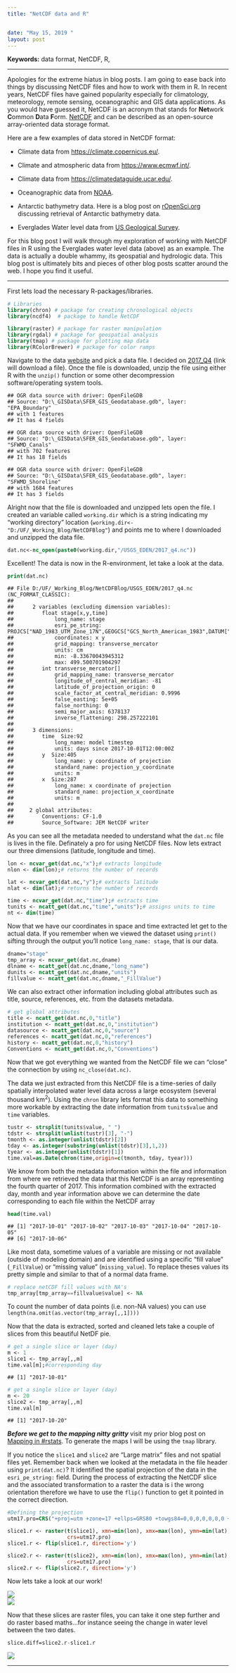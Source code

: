 ```yaml
---
title: "NetCDF data and R"


date: "May 15, 2019 "
layout: post
---
```



<section class="main-content">
<p><strong>Keywords:</strong> data format, NetCDF, R,</p>
<hr />
<p>Apologies for the extreme hiatus in blog posts. I am going to ease back into things by discussing NetCDF files and how to work with them in R. In recent years, NetCDF files have gained popularity especially for climatology, meteorology, remote sensing, oceanographic and GIS data applications. As you would have guessed it, NetCDF is an acronym that stands for <strong>Net</strong>work <strong>C</strong>ommon <strong>D</strong>ata <strong>F</strong>orm. <a href="https://www.unidata.ucar.edu/publications/factsheets/current/factsheet_netcdf.pdf" target="_blank">NetCDF</a> and can be described as an open-source array-oriented data storage format.</p>
<p>Here are a few examples of data stored in NetCDF format:</p>
<ul>
<li><p>Climate data from <a href="https://cds.climate.copernicus.eu/cdsapp#!/search?type=dataset" target="_blank">https://climate.copernicus.eu/</a>.</p></li>
<li><p>Climate and atmospheric data from <a href="https://www.ecmwf.int/en/forecasts/datasets" target="_blank">https://www.ecmwf.int/</a>.</p></li>
<li><p>Climate data from <a href="https://climatedataguide.ucar.edu/climate-data" target="_blank">https://climatedataguide.ucar.edu/</a>.</p></li>
<li><p>Oceanographic data from <a href="https://data.nodc.noaa.gov/cgi-bin/iso?id=gov.noaa.nodc:NCEI-WOD" target="_blank">NOAA</a>.</p></li>
<li><p>Antarctic bathymetry data. Here is a blog post on <a href="https://ropensci.org/blog/2018/11/13/antarctic/" target="_blank">rOpenSci.org</a> discussing retrieval of Antarctic bathymetry data.</p></li>
<li><p>Everglades Water level data from <a href="https://sofia.usgs.gov/eden/models/watersurfacemod_download.php#netcdf" target="blank">US Geological Survey</a>.</p></li>
</ul>
<p>For this blog post I will walk through my exploration of working with NetCDF files in R using the Everglades water level data (above) as an example. The data is actually a double whammy, its geospatial and hydrologic data. This blog post is ultimately bits and pieces of other blog posts scatter around the web. I hope you find it useful.</p>
<hr />
<p>First lets load the necessary R-packages/libraries.</p>
<div class="sourceCode" id="cb1"><pre class="sourceCode r"><code class="sourceCode r"><a class="sourceLine" id="cb1-1" title="1"><span class="co"># Libraries</span></a>
<a class="sourceLine" id="cb1-2" title="2"><span class="kw">library</span>(chron) <span class="co"># package for creating chronological objects</span></a>
<a class="sourceLine" id="cb1-3" title="3"><span class="kw">library</span>(ncdf4)  <span class="co"># package to handle NetCDF</span></a>
<a class="sourceLine" id="cb1-4" title="4"></a>
<a class="sourceLine" id="cb1-5" title="5"><span class="kw">library</span>(raster) <span class="co"># package for raster manipulation</span></a>
<a class="sourceLine" id="cb1-6" title="6"><span class="kw">library</span>(rgdal) <span class="co"># package for geospatial analysis</span></a>
<a class="sourceLine" id="cb1-7" title="7"><span class="kw">library</span>(tmap) <span class="co"># package for plotting map data</span></a>
<a class="sourceLine" id="cb1-8" title="8"><span class="kw">library</span>(RColorBrewer) <span class="co"># package for color ramps</span></a></code></pre></div>
<p>Navigate to the data <a href="https://sofia.usgs.gov/eden/models/watersurfacemod_download.php#netcdf" target="_blank">website</a> and pick a data file. I decided on <a href="https://sofia.usgs.gov/eden/data/netcdf/v2/2017_q4_v2prov.zip" target="_blank">2017_Q4</a> (link will download a file). Once the file is downloaded, unzip the file using either R with the <code>unzip()</code> function or some other decompression software/operating system tools.</p>
<pre><code>## OGR data source with driver: OpenFileGDB 
## Source: &quot;D:\_GISData\SFER_GIS_Geodatabase.gdb&quot;, layer: &quot;EPA_Boundary&quot;
## with 1 features
## It has 4 fields</code></pre>
<pre><code>## OGR data source with driver: OpenFileGDB 
## Source: &quot;D:\_GISData\SFER_GIS_Geodatabase.gdb&quot;, layer: &quot;SFWMD_Canals&quot;
## with 702 features
## It has 18 fields</code></pre>
<pre><code>## OGR data source with driver: OpenFileGDB 
## Source: &quot;D:\_GISData\SFER_GIS_Geodatabase.gdb&quot;, layer: &quot;SFWMD_Shoreline&quot;
## with 1684 features
## It has 3 fields</code></pre>
<p>Alright now that the file is downloaded and unzipped lets open the file. I created an variable called <code>working.dir</code> which is a string indicating my “working directory” location (<code>working.dir&lt;-"D:/UF/_Working_Blog/NetCDFBlog"</code>) and points me to where I downloaded and unzipped the data file.</p>
<div class="sourceCode" id="cb5"><pre class="sourceCode r"><code class="sourceCode r"><a class="sourceLine" id="cb5-1" title="1">dat.nc&lt;-<span class="kw">nc_open</span>(<span class="kw">paste0</span>(working.dir,<span class="st">&quot;/USGS_EDEN/2017_q4.nc&quot;</span>))</a></code></pre></div>
<p>Excellent! The data is now in the R-environment, let take a look at the data.</p>
<div class="sourceCode" id="cb6"><pre class="sourceCode r"><code class="sourceCode r"><a class="sourceLine" id="cb6-1" title="1"><span class="kw">print</span>(dat.nc)</a></code></pre></div>
<pre><code>## File D:/UF/_Working_Blog/NetCDFBlog/USGS_EDEN/2017_q4.nc (NC_FORMAT_CLASSIC):
## 
##      2 variables (excluding dimension variables):
##         float stage[x,y,time]   
##             long_name: stage
##             esri_pe_string: PROJCS[&quot;NAD_1983_UTM_Zone_17N&quot;,GEOGCS[&quot;GCS_North_American_1983&quot;,DATUM[&quot;D_North_American_1983&quot;,SPHEROID[&quot;GRS_1980&quot;,6378137.0,298.257222101]],PRIMEM[&quot;Greenwich&quot;,0.0],UNIT[&quot;Degree&quot;,0.0174532925199433]],PROJECTION[&quot;Transverse_Mercator&quot;],PARAMETER[&quot;False_Easting&quot;,500000.0],PARAMETER[&quot;False_Northing&quot;,0.0],PARAMETER[&quot;Central_Meridian&quot;,-81.0],PARAMETER[&quot;Scale_Factor&quot;,0.9996],PARAMETER[&quot;Latitude_Of_Origin&quot;,0.0],UNIT[&quot;Meter&quot;,1.0]]
##             coordinates: x y
##             grid_mapping: transverse_mercator
##             units: cm
##             min: -8.33670043945312
##             max: 499.500701904297
##         int transverse_mercator[]   
##             grid_mapping_name: transverse_mercator
##             longitude_of_central_meridian: -81
##             latitude_of_projection_origin: 0
##             scale_factor_at_central_meridian: 0.9996
##             false_easting: 5e+05
##             false_northing: 0
##             semi_major_axis: 6378137
##             inverse_flattening: 298.257222101
## 
##      3 dimensions:
##         time  Size:92
##             long_name: model timestep
##             units: days since 2017-10-01T12:00:00Z
##         y  Size:405
##             long_name: y coordinate of projection
##             standard_name: projection_y_coordinate
##             units: m
##         x  Size:287
##             long_name: x coordinate of projection
##             standard_name: projection_x_coordinate
##             units: m
## 
##     2 global attributes:
##         Conventions: CF-1.0
##         Source_Software: JEM NetCDF writer</code></pre>
<p>As you can see all the metadata needed to understand what the <code>dat.nc</code> file is lives in the file. Definately a pro for using NetCDF files. Now lets extract our three dimensions (latitude, longitude and time).</p>
<div class="sourceCode" id="cb8"><pre class="sourceCode r"><code class="sourceCode r"><a class="sourceLine" id="cb8-1" title="1">lon &lt;-<span class="st"> </span><span class="kw">ncvar_get</span>(dat.nc,<span class="st">&quot;x&quot;</span>);<span class="co"># extracts longitude</span></a>
<a class="sourceLine" id="cb8-2" title="2">nlon &lt;-<span class="st"> </span><span class="kw">dim</span>(lon);<span class="co"># returns the number of records</span></a>
<a class="sourceLine" id="cb8-3" title="3"></a>
<a class="sourceLine" id="cb8-4" title="4">lat &lt;-<span class="st"> </span><span class="kw">ncvar_get</span>(dat.nc,<span class="st">&quot;y&quot;</span>);<span class="co"># extracts latitude</span></a>
<a class="sourceLine" id="cb8-5" title="5">nlat &lt;-<span class="st"> </span><span class="kw">dim</span>(lat);<span class="co"># returns the number of records</span></a>
<a class="sourceLine" id="cb8-6" title="6"></a>
<a class="sourceLine" id="cb8-7" title="7">time &lt;-<span class="st"> </span><span class="kw">ncvar_get</span>(dat.nc,<span class="st">&quot;time&quot;</span>);<span class="co"># extracts time</span></a>
<a class="sourceLine" id="cb8-8" title="8">tunits &lt;-<span class="st"> </span><span class="kw">ncatt_get</span>(dat.nc,<span class="st">&quot;time&quot;</span>,<span class="st">&quot;units&quot;</span>);<span class="co"># assigns units to time</span></a>
<a class="sourceLine" id="cb8-9" title="9">nt &lt;-<span class="st"> </span><span class="kw">dim</span>(time)</a></code></pre></div>
<p>Now that we have our coordinates in space and time extracted let get to the actual data. If you remember when we viewed the dataset using <code>print()</code> sifting through the output you’ll notice <code>long_name: stage</code>, that is our data.</p>
<div class="sourceCode" id="cb9"><pre class="sourceCode r"><code class="sourceCode r"><a class="sourceLine" id="cb9-1" title="1">dname=<span class="st">&quot;stage&quot;</span></a>
<a class="sourceLine" id="cb9-2" title="2">tmp_array &lt;-<span class="st"> </span><span class="kw">ncvar_get</span>(dat.nc,dname)</a>
<a class="sourceLine" id="cb9-3" title="3">dlname &lt;-<span class="st"> </span><span class="kw">ncatt_get</span>(dat.nc,dname,<span class="st">&quot;long_name&quot;</span>)</a>
<a class="sourceLine" id="cb9-4" title="4">dunits &lt;-<span class="st"> </span><span class="kw">ncatt_get</span>(dat.nc,dname,<span class="st">&quot;units&quot;</span>)</a>
<a class="sourceLine" id="cb9-5" title="5">fillvalue &lt;-<span class="st"> </span><span class="kw">ncatt_get</span>(dat.nc,dname,<span class="st">&quot;_FillValue&quot;</span>)</a></code></pre></div>
<p>We can also extract other information including global attributes such as title, source, references, etc. from the datasets metadata.</p>
<div class="sourceCode" id="cb10"><pre class="sourceCode r"><code class="sourceCode r"><a class="sourceLine" id="cb10-1" title="1"><span class="co"># get global attributes</span></a>
<a class="sourceLine" id="cb10-2" title="2">title &lt;-<span class="st"> </span><span class="kw">ncatt_get</span>(dat.nc,<span class="dv">0</span>,<span class="st">&quot;title&quot;</span>)</a>
<a class="sourceLine" id="cb10-3" title="3">institution &lt;-<span class="st"> </span><span class="kw">ncatt_get</span>(dat.nc,<span class="dv">0</span>,<span class="st">&quot;institution&quot;</span>)</a>
<a class="sourceLine" id="cb10-4" title="4">datasource &lt;-<span class="st"> </span><span class="kw">ncatt_get</span>(dat.nc,<span class="dv">0</span>,<span class="st">&quot;source&quot;</span>)</a>
<a class="sourceLine" id="cb10-5" title="5">references &lt;-<span class="st"> </span><span class="kw">ncatt_get</span>(dat.nc,<span class="dv">0</span>,<span class="st">&quot;references&quot;</span>)</a>
<a class="sourceLine" id="cb10-6" title="6">history &lt;-<span class="st"> </span><span class="kw">ncatt_get</span>(dat.nc,<span class="dv">0</span>,<span class="st">&quot;history&quot;</span>)</a>
<a class="sourceLine" id="cb10-7" title="7">Conventions &lt;-<span class="st"> </span><span class="kw">ncatt_get</span>(dat.nc,<span class="dv">0</span>,<span class="st">&quot;Conventions&quot;</span>)</a></code></pre></div>
<p>Now that we got everything we wanted from the NetCDF file we can “close” the connection by using <code>nc_close(dat.nc)</code>.</p>
<p>The data we just extracted from this NetCDF file is a time-series of daily spatially interpolated water level data across a large ecosystem (several thousand km<sup>2</sup>). Using the <code>chron</code> library lets format this data to something more workable by extracting the date information from <code>tunits$value</code> and <code>time</code> variables.</p>
<div class="sourceCode" id="cb11"><pre class="sourceCode r"><code class="sourceCode r"><a class="sourceLine" id="cb11-1" title="1">tustr &lt;-<span class="st"> </span><span class="kw">strsplit</span>(tunits<span class="op">$</span>value, <span class="st">&quot; &quot;</span>)</a>
<a class="sourceLine" id="cb11-2" title="2">tdstr &lt;-<span class="st"> </span><span class="kw">strsplit</span>(<span class="kw">unlist</span>(tustr)[<span class="dv">3</span>], <span class="st">&quot;-&quot;</span>)</a>
<a class="sourceLine" id="cb11-3" title="3">tmonth &lt;-<span class="st"> </span><span class="kw">as.integer</span>(<span class="kw">unlist</span>(tdstr)[<span class="dv">2</span>])</a>
<a class="sourceLine" id="cb11-4" title="4">tday &lt;-<span class="st"> </span><span class="kw">as.integer</span>(<span class="kw">substring</span>(<span class="kw">unlist</span>(tdstr)[<span class="dv">3</span>],<span class="dv">1</span>,<span class="dv">2</span>))</a>
<a class="sourceLine" id="cb11-5" title="5">tyear &lt;-<span class="st"> </span><span class="kw">as.integer</span>(<span class="kw">unlist</span>(tdstr)[<span class="dv">1</span>])</a>
<a class="sourceLine" id="cb11-6" title="6">time.val=<span class="kw">as.Date</span>(<span class="kw">chron</span>(time,<span class="dt">origin=</span><span class="kw">c</span>(tmonth, tday, tyear)))</a></code></pre></div>
<p>We know from both the metadata information within the file and information from where we retrieved the data that this NetCDF is an array representing the fourth quarter of 2017. This information combined with the extracted day, month and year information above we can determine the date corresponding to each file within the NetCDF array</p>
<div class="sourceCode" id="cb12"><pre class="sourceCode r"><code class="sourceCode r"><a class="sourceLine" id="cb12-1" title="1"><span class="kw">head</span>(time.val)</a></code></pre></div>
<pre><code>## [1] &quot;2017-10-01&quot; &quot;2017-10-02&quot; &quot;2017-10-03&quot; &quot;2017-10-04&quot; &quot;2017-10-05&quot;
## [6] &quot;2017-10-06&quot;</code></pre>
<p>Like most data, sometime values of a variable are missing or not available (outside of modeling domain) and are identified using a specific “fill value” (<code>_FillValue</code>) or “missing value” (<code>missing_value</code>). To replace theses values its pretty simple and similar to that of a normal data frame.</p>
<div class="sourceCode" id="cb14"><pre class="sourceCode r"><code class="sourceCode r"><a class="sourceLine" id="cb14-1" title="1"><span class="co"># replace netCDF fill values with NA&#39;s</span></a>
<a class="sourceLine" id="cb14-2" title="2">tmp_array[tmp_array<span class="op">==</span>fillvalue<span class="op">$</span>value] &lt;-<span class="st"> </span><span class="ot">NA</span></a></code></pre></div>
<p>To count the number of data points (i.e. non-NA values) you can use <code>length(na.omit(as.vector(tmp_array[,,1])))</code></p>
<p>Now that the data is extracted, sorted and cleaned lets take a couple of slices from this beautiful NetDF pie.</p>
<div class="sourceCode" id="cb15"><pre class="sourceCode r"><code class="sourceCode r"><a class="sourceLine" id="cb15-1" title="1"><span class="co"># get a single slice or layer (day)</span></a>
<a class="sourceLine" id="cb15-2" title="2">m &lt;-<span class="st"> </span><span class="dv">1</span></a>
<a class="sourceLine" id="cb15-3" title="3">slice1 &lt;-<span class="st"> </span>tmp_array[,,m]</a>
<a class="sourceLine" id="cb15-4" title="4">time.val[m];<span class="co">#corresponding day</span></a></code></pre></div>
<pre><code>## [1] &quot;2017-10-01&quot;</code></pre>
<div class="sourceCode" id="cb17"><pre class="sourceCode r"><code class="sourceCode r"><a class="sourceLine" id="cb17-1" title="1"><span class="co"># get a single slice or layer (day)</span></a>
<a class="sourceLine" id="cb17-2" title="2">m &lt;-<span class="st"> </span><span class="dv">20</span></a>
<a class="sourceLine" id="cb17-3" title="3">slice2 &lt;-<span class="st"> </span>tmp_array[,,m]</a>
<a class="sourceLine" id="cb17-4" title="4">time.val[m]</a></code></pre></div>
<pre><code>## [1] &quot;2017-10-20&quot;</code></pre>
<p><strong><em>Before we get to the mapping nitty gritty</em></strong> visit my prior blog post on <a href="https://swampthingecology.org/blog/mapping-in-rstats/" target="_blank">Mapping in #rstats</a>. To generate the maps I will be using the <code>tmap</code> library.</p>
<p>If you notice the <code>slice1</code> and <code>slice2</code> are “Large matrix” files and not spatial files yet. Remember back when we looked at the metadata in the file header using <code>print(dat.nc)</code>? It identified the spatial projection of the data in the <code>esri_pe_string:</code> field. During the process of extracting the NetCDF slice and the associated transformation to a raster the data is i the wrong orientation therefore we have to use the <code>flip()</code> function to get it pointed in the correct direction.</p>
<div class="sourceCode" id="cb19"><pre class="sourceCode r"><code class="sourceCode r"><a class="sourceLine" id="cb19-1" title="1"><span class="co">#Defining the projection</span></a>
<a class="sourceLine" id="cb19-2" title="2">utm17.pro=<span class="kw">CRS</span>(<span class="st">&quot;+proj=utm +zone=17 +ellps=GRS80 +towgs84=0,0,0,0,0,0,0 +units=m +no_defs&quot;</span>)</a>
<a class="sourceLine" id="cb19-3" title="3"></a>
<a class="sourceLine" id="cb19-4" title="4">slice1.r &lt;-<span class="st"> </span><span class="kw">raster</span>(<span class="kw">t</span>(slice1), <span class="dt">xmn=</span><span class="kw">min</span>(lon), <span class="dt">xmx=</span><span class="kw">max</span>(lon), <span class="dt">ymn=</span><span class="kw">min</span>(lat), <span class="dt">ymx=</span><span class="kw">max</span>(lat), </a>
<a class="sourceLine" id="cb19-5" title="5">                   <span class="dt">crs=</span>utm17.pro)</a>
<a class="sourceLine" id="cb19-6" title="6">slice1.r &lt;-<span class="st"> </span><span class="kw">flip</span>(slice1.r, <span class="dt">direction=</span><span class="st">&#39;y&#39;</span>)</a>
<a class="sourceLine" id="cb19-7" title="7"></a>
<a class="sourceLine" id="cb19-8" title="8">slice2.r &lt;-<span class="st"> </span><span class="kw">raster</span>(<span class="kw">t</span>(slice2), <span class="dt">xmn=</span><span class="kw">min</span>(lon), <span class="dt">xmx=</span><span class="kw">max</span>(lon), <span class="dt">ymn=</span><span class="kw">min</span>(lat), <span class="dt">ymx=</span><span class="kw">max</span>(lat), </a>
<a class="sourceLine" id="cb19-9" title="9">                   <span class="dt">crs=</span>utm17.pro)</a>
<a class="sourceLine" id="cb19-10" title="10">slice2.r &lt;-<span class="st"> </span><span class="kw">flip</span>(slice2.r, <span class="dt">direction=</span><span class="st">&#39;y&#39;</span>)</a></code></pre></div>
<p>Now lets take a look at our work!</p>
<p><img src="{{ site.url }}{{ site.baseurl }}/knitr_files/2019-05-15-NetCDF_files/figure-html/unnamed-chunk-14-1.png" style="display: block; margin: auto;" /><img src="{{ site.url }}{{ site.baseurl }}/knitr_files/2019-05-15-NetCDF_files/figure-html/unnamed-chunk-14-2.png" style="display: block; margin: auto;" /></p>
<p>Now that these slices are raster files, you can take it one step further and do raster based maths…for instance seeing the change in water level between the two dates.</p>
<div class="sourceCode" id="cb20"><pre class="sourceCode r"><code class="sourceCode r"><a class="sourceLine" id="cb20-1" title="1">slice.diff=slice2.r<span class="op">-</span>slice1.r</a></code></pre></div>
<p><img src="{{ site.url }}{{ site.baseurl }}/knitr_files/2019-05-15-NetCDF_files/figure-html/unnamed-chunk-16-1.png" style="display: block; margin: auto;" /></p>
<hr />
</section>
